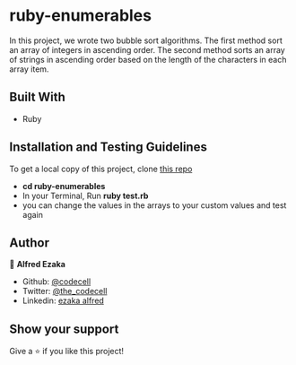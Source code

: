 # ruby-enumerables

In this project, we wrote two bubble sort algorithms. The first method sort an array of integers in ascending order. The second method sorts an array of strings in ascending order based on the length of the characters in each array item.


## Built With

- Ruby

## Installation and Testing Guidelines
  To get a local copy of this project, clone [this repo](https://github.com/codecell/ruby-enumerables)
  - __cd ruby-enumerables__
  - In your Terminal, Run **ruby test.rb**
  - you can change the values in the arrays to your custom values and test again

## Author

👤 **Alfred Ezaka**

- Github: [@codecell](https://github.com/codecell)
- Twitter: [@the_codecell](https://twitter.com/the_codecell) 
- Linkedin: [ezaka alfred](https://www.linkedin.com/in/alfrednoble/)


## Show your support

Give a ⭐️ if you like this project!